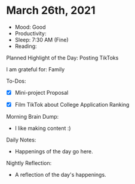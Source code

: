 # March 26th, 2021

- Mood: Good
- Productivity: 
- Sleep: 7:30 AM (Fine)
- Reading: 

Planned Highlight of the Day: Posting TikToks

I am grateful for: Family

To-Dos:
- [x] Mini-project Proposal
- [x] Film TikTok about College Application Ranking


Morning Brain Dump:
- I like making content :)

Daily Notes:
- Happenings of the day go here.


Nightly Reflection: 
- A reflection of the day's happenings.





